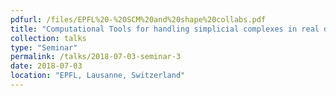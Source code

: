 ```yaml
---
pdfurl: /files/EPFL%20-%20SCM%20and%20shape%20collabs.pdf
title: "Computational Tools for handling simplicial complexes in real datasets"
collection: talks
type: "Seminar"
permalink: /talks/2018-07-03-seminar-3
date: 2018-07-03
location: "EPFL, Lausanne, Switzerland"
---
```

